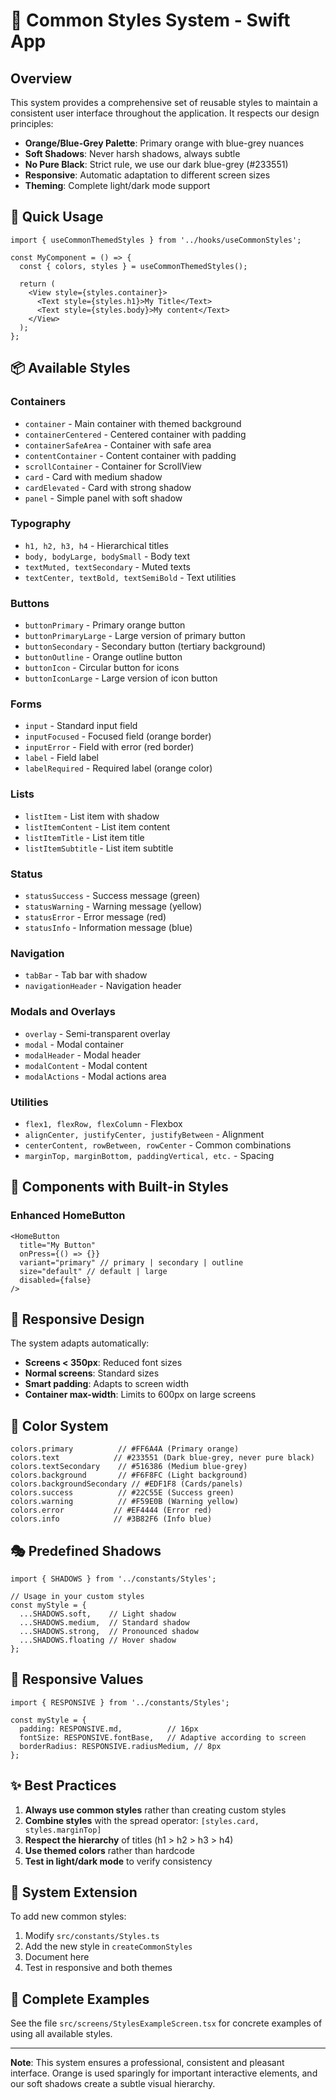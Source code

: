 # 🎨 Common Styles System - Swift App

## Overview

This system provides a comprehensive set of reusable styles to maintain a consistent user interface throughout the application. It respects our design principles:

- **Orange/Blue-Grey Palette**: Primary orange with blue-grey nuances
- **Soft Shadows**: Never harsh shadows, always subtle
- **No Pure Black**: Strict rule, we use our dark blue-grey (#233551)
- **Responsive**: Automatic adaptation to different screen sizes
- **Theming**: Complete light/dark mode support

## 🚀 Quick Usage

```tsx
import { useCommonThemedStyles } from '../hooks/useCommonStyles';

const MyComponent = () => {
  const { colors, styles } = useCommonThemedStyles();
  
  return (
    <View style={styles.container}>
      <Text style={styles.h1}>My Title</Text>
      <Text style={styles.body}>My content</Text>
    </View>
  );
};
```

## 📦 Available Styles

### Containers
- `container` - Main container with themed background
- `containerCentered` - Centered container with padding
- `containerSafeArea` - Container with safe area
- `contentContainer` - Content container with padding
- `scrollContainer` - Container for ScrollView
- `card` - Card with medium shadow
- `cardElevated` - Card with strong shadow
- `panel` - Simple panel with soft shadow

### Typography
- `h1, h2, h3, h4` - Hierarchical titles
- `body, bodyLarge, bodySmall` - Body text
- `textMuted, textSecondary` - Muted texts
- `textCenter, textBold, textSemiBold` - Text utilities

### Buttons
- `buttonPrimary` - Primary orange button
- `buttonPrimaryLarge` - Large version of primary button
- `buttonSecondary` - Secondary button (tertiary background)
- `buttonOutline` - Orange outline button
- `buttonIcon` - Circular button for icons
- `buttonIconLarge` - Large version of icon button

### Forms
- `input` - Standard input field
- `inputFocused` - Focused field (orange border)
- `inputError` - Field with error (red border)
- `label` - Field label
- `labelRequired` - Required label (orange color)

### Lists
- `listItem` - List item with shadow
- `listItemContent` - List item content
- `listItemTitle` - List item title
- `listItemSubtitle` - List item subtitle

### Status
- `statusSuccess` - Success message (green)
- `statusWarning` - Warning message (yellow)
- `statusError` - Error message (red)
- `statusInfo` - Information message (blue)

### Navigation
- `tabBar` - Tab bar with shadow
- `navigationHeader` - Navigation header

### Modals and Overlays
- `overlay` - Semi-transparent overlay
- `modal` - Modal container
- `modalHeader` - Modal header
- `modalContent` - Modal content
- `modalActions` - Modal actions area

### Utilities
- `flex1, flexRow, flexColumn` - Flexbox
- `alignCenter, justifyCenter, justifyBetween` - Alignment
- `centerContent, rowBetween, rowCenter` - Common combinations
- `marginTop, marginBottom, paddingVertical, etc.` - Spacing

## 🎯 Components with Built-in Styles

### Enhanced HomeButton
```tsx
<HomeButton 
  title="My Button" 
  onPress={() => {}}
  variant="primary" // primary | secondary | outline
  size="default" // default | large
  disabled={false}
/>
```

## 📱 Responsive Design

The system adapts automatically:
- **Screens < 350px**: Reduced font sizes
- **Normal screens**: Standard sizes
- **Smart padding**: Adapts to screen width
- **Container max-width**: Limits to 600px on large screens

## 🌈 Color System

```tsx
colors.primary          // #FF6A4A (Primary orange)
colors.text            // #233551 (Dark blue-grey, never pure black)
colors.textSecondary    // #516386 (Medium blue-grey)
colors.background       // #F6F8FC (Light background)
colors.backgroundSecondary // #EDF1F8 (Cards/panels)
colors.success          // #22C55E (Success green)
colors.warning          // #F59E0B (Warning yellow)
colors.error           // #EF4444 (Error red)
colors.info            // #3B82F6 (Info blue)
```

## 🎭 Predefined Shadows

```tsx
import { SHADOWS } from '../constants/Styles';

// Usage in your custom styles
const myStyle = {
  ...SHADOWS.soft,    // Light shadow
  ...SHADOWS.medium,  // Standard shadow
  ...SHADOWS.strong,  // Pronounced shadow
  ...SHADOWS.floating // Hover shadow
};
```

## 📏 Responsive Values

```tsx
import { RESPONSIVE } from '../constants/Styles';

const myStyle = {
  padding: RESPONSIVE.md,          // 16px
  fontSize: RESPONSIVE.fontBase,   // Adaptive according to screen
  borderRadius: RESPONSIVE.radiusMedium, // 8px
};
```

## ✨ Best Practices

1. **Always use common styles** rather than creating custom styles
2. **Combine styles** with the spread operator: `[styles.card, styles.marginTop]`
3. **Respect the hierarchy** of titles (h1 > h2 > h3 > h4)
4. **Use themed colors** rather than hardcode
5. **Test in light/dark mode** to verify consistency

## 🔧 System Extension

To add new common styles:

1. Modify `src/constants/Styles.ts`
2. Add the new style in `createCommonStyles`
3. Document here
4. Test in responsive and both themes

## 🎨 Complete Examples

See the file `src/screens/StylesExampleScreen.tsx` for concrete examples of using all available styles.

---

**Note**: This system ensures a professional, consistent and pleasant interface. Orange is used sparingly for important interactive elements, and our soft shadows create a subtle visual hierarchy.